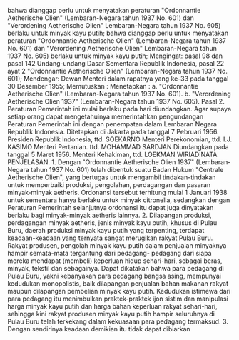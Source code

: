  bahwa dianggap perlu untuk menyatakan peraturan "Ordonnantie Aetherische Olien" (Lembaran-Negara tahun 1937 No. 601) dan "Verordening Aetherische Olien" Lembaran-Negara tahun 1937 No. 605) berlaku untuk minyak kayu putih; bahwa dianggap perlu untuk menyatakan peraturan "Ordonnantie Aetherische Olien" (Lembaran-Negara tahun 1937 No. 601) dan "Verordening Aetherische Olien" Lembaran-Negara tahun 1937 No. 605) berlaku untuk minyak kayu putih;
Mengingat:
 pasal 98 dan pasal 142 Undang-undang Dasar Sementara Republik Indonesia, pasal 22 ayat 2 "Ordonnantie Aetherische Olien" (Lembaran-Negara tahun 1937 No. 601); Mendengar: Dewan Menteri dalam rapatnya yang ke-33 pada tanggal 30 Desember 1955; Memutuskan : Menetapkan :
a. "Ordonnantie Aetherische Olien" (Lembaran-Negara tahun 1937 No. 601). b. "Verordening Aetherische Olien 1937" (Lembaran-Negara tahun 1937 No. 605). Pasal 2. Peraturan Pemerintah ini mulai berlaku pada hari diundangkan. Agar supaya setiap orang dapat mengetahuinya memerintahkan pengundangan Peraturan Pemerintah ini dengan penempatan dalam Lembaran Negara Republik Indonesia. Ditetapkan di Jakarta pada tanggal 7 Pebruari 1956. Presiden Republik Indonesia, ttd. SOEKARNO Menteri Perekonomian, ttd. I.J. KASIMO Menteri Pertanian. ttd. MOHAMMAD SARDJAN Diundangkan pada tanggal 5 Maret 1956. Menteri Kehakiman, ttd. LOEKMAN WIRIADINATA PENJELASAN. 1. Dengan "Ordonnantie Aetherische Olien 1937" (Lembaran-Negara tahun 1937 No. 601) telah dibentuk suatu Badan Hukum "Centrale Aetherische Olien", yang bertugas untuk mengambil tindakan-tindakan untuk memperbaiki produksi, pengolahan, perdagangan dan pasaran minyak-minyak aetheris. Ordonansi tersebut terhitung mulai 1 Januari 1938 untuk sementara hanya berlaku untuk minyak citronella, sedangkan dengan Peraturan Pemerintah selanjutnya ordonansi itu dapat juga dinyatakan berlaku bagi minyak-minyak aetheris lainnya. 2. Dilapangan produksi, perdagangan minyak aetheris, jenis minyak kayu putih, khusus di Pulau Buru, daerah produksi minyak kayu putih yang terpenting, terdapat keadaan-keadaan yang ternyata sangat merugikan rakyat Pulau Buru. Rakyat produsen, pengolah minyak kayu putih dalam penjualan minyaknya hampir semata-mata tergantung dari pedagang- pedagang dari siapa mereka mendapat (membeli) keperluan hidup sehari-hari, sebagai beras, minyak, tekstil dan sebagainya. Dapat dikatakan bahwa para pedagang di Pulau Buru, yakni kebanyakan para pedagang bangsa asing, mempunyai kedudukan monopolistis, baik dilapangan penjualan bahan makanan rakyat maupun dilapangan pembelian minyak kayu putih. Kedudukan istimewa dari para pedagang itu menimbulkan praktek-praktek ijon sistim dan manipulasi harga minyak kayu putih dan harga bahan keperluan rakyat sehari-hari, sehingga kini rakyat produsen minyak kayu putih hampir seluruhnya di Pulau Buru telah terkekang dalam kekuasaan para pedagang termaksud. 3. Dengan sendirinya keadaan demikian itu tidak dapat dibiarkan